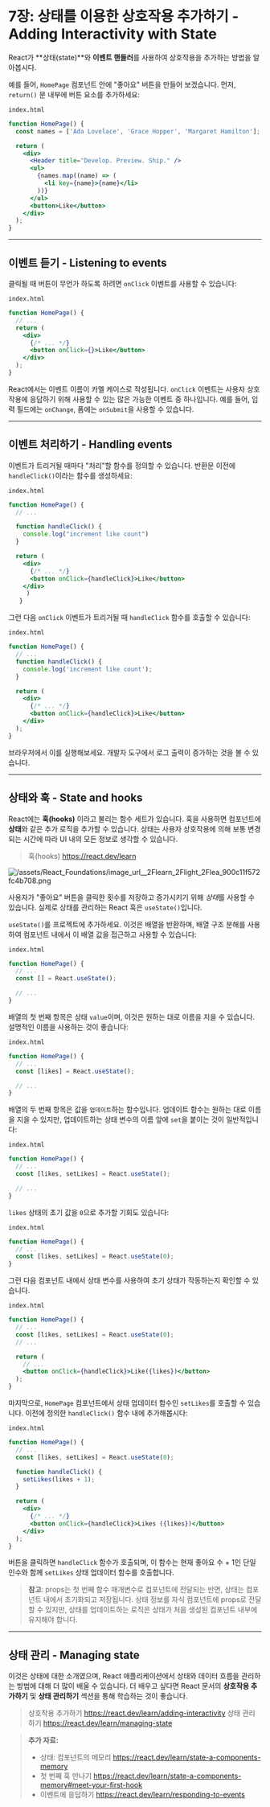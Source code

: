 # 7장: 상태를 이용한 상호작용 추가하기 - Adding Interactivity with State

React가 **상태(state)**와 **이벤트 핸들러**를 사용하여 상호작용을 추가하는 방법을 알아봅시다.

예를 들어, `HomePage` 컴포넌트 안에 "좋아요" 버튼을 만들어 보겠습니다. 먼저, `return()` 문 내부에 버튼 요소를 추가하세요:

`index.html`

```jsx
function HomePage() {
  const names = ['Ada Lovelace', 'Grace Hopper', 'Margaret Hamilton'];

  return (
    <div>
      <Header title="Develop. Preview. Ship." />
      <ul>
        {names.map((name) => (
          <li key={name}>{name}</li>
        ))}
      </ul>
      <button>Like</button>
    </div>
  );
}
```

---

## 이벤트 듣기 - Listening to events

클릭될 때 버튼이 무언가 하도록 하려면 `onClick` 이벤트를 사용할 수 있습니다:

`index.html`

```jsx
function HomePage() {
  // ...
  return (
    <div>
      {/* ... */}
      <button onClick={}>Like</button>
    </div>
  );
}
```

React에서는 이벤트 이름이 카멜 케이스로 작성됩니다. `onClick` 이벤트는 사용자 상호작용에 응답하기 위해 사용할 수 있는 많은 가능한 이벤트 중 하나입니다. 예를 들어, 입력 필드에는 `onChange`, 폼에는 `onSubmit`을 사용할 수 있습니다.

---

## 이벤트 처리하기 - Handling events

이벤트가 트리거될 때마다 "처리"할 함수를 정의할 수 있습니다. 반환문 이전에 `handleClick()`이라는 함수를 생성하세요:

`index.html`

```jsx
function HomePage() {
  // ...

  function handleClick() {
    console.log("increment like count")
  }

  return (
    <div>
      {/* ... */}
      <button onClick={handleClick}>Like</button>
    </div>
     )
   }
```

그런 다음 `onClick` 이벤트가 트리거될 때 `handleClick` 함수를 호출할 수 있습니다:

`index.html`

```jsx
function HomePage() {
  // ...
  function handleClick() {
    console.log('increment like count');
  }

  return (
    <div>
      {/* ... */}
      <button onClick={handleClick}>Like</button>
    </div>
  );
}
```

브라우저에서 이를 실행해보세요. 개발자 도구에서 로그 출력이 증가하는 것을 볼 수 있습니다.

---

## 상태와 훅 - State and hooks

React에는 **훅(hooks)** 이라고 불리는 함수 세트가 있습니다. 훅을 사용하면 컴포넌트에 **상태**와 같은 추가 로직을 추가할 수 있습니다. 상태는 사용자 상호작용에 의해 보통 변경되는 시간에 따라 UI 내의 모든 정보로 생각할 수 있습니다.
> 훅(hooks) https://react.dev/learn

![/assets/React_Foundations/image_url__2Flearn_2Flight_2Flea_900c11f572fc4b708.png](/assets/React_Foundations/image_url__2Flearn_2Flight_2Flea_900c11f572fc4b708.png)

사용자가 "좋아요" 버튼을 클릭한 횟수를 저장하고 증가시키기 위해 *상태*를 사용할 수 있습니다. 실제로 상태를 관리하는 React 훅은 `useState()`입니다.

`useState()`를 프로젝트에 추가하세요. 이것은 배열을 반환하며, 배열 구조 분해를 사용하여 컴포넌트 내에서 이 배열 값을 접근하고 사용할 수 있습니다:

`index.html`

```jsx
function HomePage() {
  // ...
  const [] = React.useState();

  // ...
}
```

배열의 첫 번째 항목은 상태 `value`이며, 이것은 원하는 대로 이름을 지을 수 있습니다. 설명적인 이름을 사용하는 것이 좋습니다:

`index.html`

```jsx
function HomePage() {
  // ...
  const [likes] = React.useState();

  // ...
}
```

배열의 두 번째 항목은 값을 `업데이트`하는 함수입니다. 업데이트 함수는 원하는 대로 이름을 지을 수 있지만, 업데이트하는 상태 변수의 이름 앞에 `set`을 붙이는 것이 일반적입니다:

`index.html`

```jsx
function HomePage() {
  // ...
  const [likes, setLikes] = React.useState();

  // ...
}
```

`likes` 상태의 초기 값을 `0`으로 추가할 기회도 있습니다:

`index.html`

```jsx
function HomePage() {
  // ...
  const [likes, setLikes] = React.useState(0);
}
```

그런 다음 컴포넌트 내에서 상태 변수를 사용하여 초기 상태가 작동하는지 확인할 수 있습니다.

`index.html`

```jsx
function HomePage() {
  // ...
  const [likes, setLikes] = React.useState(0);
  // ...

  return (
    // ...
    <button onClick={handleClick}>Like({likes})</button>
  );
}
```

마지막으로, `HomePage` 컴포넌트에서 상태 업데이터 함수인 `setLikes`를 호출할 수 있습니다. 이전에 정의한 `handleClick()` 함수 내에 추가해봅시다:

`index.html`

```jsx
function HomePage() {
  // ...
  const [likes, setLikes] = React.useState(0);

  function handleClick() {
    setLikes(likes + 1);
  }

  return (
    <div>
      {/* ... */}
      <button onClick={handleClick}>Likes ({likes})</button>
    </div>
  );
}
```

버튼을 클릭하면 `handleClick` 함수가 호출되며, 이 함수는 현재 좋아요 수 + 1인 단일 인수와 함께 `setLikes` 상태 업데이터 함수를 호출합니다.

> **참고**: props는 첫 번째 함수 매개변수로 컴포넌트에 전달되는 반면, 상태는 컴포넌트 내에서 초기화되고 저장됩니다. 상태 정보를 자식 컴포넌트에 props로 전달할 수 있지만, 상태를 업데이트하는 로직은 상태가 처음 생성된 컴포넌트 내부에 유지해야 합니다.

---

## 상태 관리 - Managing state

이것은 상태에 대한 소개였으며, React 애플리케이션에서 상태와 데이터 흐름을 관리하는 방법에 대해 더 많이 배울 수 있습니다. 더 배우고 싶다면 React 문서의 **상호작용 추가하기** 및 **상태 관리하기** 섹션을 통해 학습하는 것이 좋습니다.
> 상호작용 추가하기 https://react.dev/learn/adding-interactivity
> 상태 관리하기 https://react.dev/learn/managing-state

> **추가 자료:**
> 
> - 상태: 컴포넌트의 메모리
> https://react.dev/learn/state-a-components-memory
> - 첫 번째 훅 만나기
> https://react.dev/learn/state-a-components-memory#meet-your-first-hook
> - 이벤트에 응답하기
> https://react.dev/learn/responding-to-events